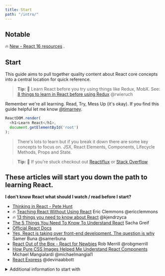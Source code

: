 ```yaml
---
title: Start
path: "/intro/"
---
```

## Notable
<div class="notable">
 🔥 <a href="https://reactfaq.site/react16">New - React 16 resources</a> .
</div>


## Start
This guide aims to pull together quality content about React core concepts into a central location for quick reference.

> **Tip:** 🤔 Learn React before you try using things like Redux, MobX.  See: [8 things to learn in React before using Redux](https://www.robinwieruch.de/learn-react-before-using-redux/) @rwieruch

Remember we're all learning.  Read, Try, Mess Up (it's okay).  If you find this guide helpful let me know [@timarney](https://twitter.com/timarney).


```javascript
ReactDOM.render(
  <h1>Learn React</h1>,
  document.getElementById('root')
);
```

>There's lots to learn but if you break it down there are some key concepts to focus on. JSX, React Elements, Components, Lifecycle Methods, Props and State.


> **Tip:** 🤔 If you're stuck checkout out [Reactiflux](https://www.reactiflux.com) or [Stack Overflow](http://stackoverflow.com/questions/tagged/reactjs)

## These articles will start you down the path to learning React.



**I don't know React what should I watch / read before I start?**
* [Thinking in React - Pete Hunt](https://facebook.github.io/react/docs/thinking-in-react.html)
* 🔥 [Teaching React Without Using React](https://medium.com/@ericclemmons/teaching-react-without-using-react-a4b87cfd4e87#.q8cyvryw1) Eric Clemmons @ericclemmons
* 🔥 [13 things you need to know about React](http://aimforsimplicity.com/post/13-things-you-need-to-know-about-react)  @kjendrzyca
* [The 5 Things You Need To Know To Understand React](https://medium.com/@sachagreif/the-5-things-you-need-to-know-to-understand-react-a1dbd5d114a3#.uii8of7um) Sacha Greif
* [Official React Docs](https://facebook.github.io/react/docs/hello-world.html)
* [Yes, React is taking over front-end development. The question is why](https://medium.freecodecamp.com/yes-react-is-taking-over-front-end-development-the-question-is-why-40837af8ab76) Samer Buna @samerbuna
* [React Out of the Box - React for Newbies](https://www.youtube.com/watch?v=100pKUE3OPI) Rob Merrill @robgmerrill
* [How Pure CSS Images Helped Me Understand React Components](https://medium.com/coding-artist/how-pure-css-images-helped-me-understand-react-components-3ad7b05051b0) Michael Mangialardi @michaelmangial1
* [React Express](http://www.react.express) @devinaabbott

<details>
 <summary>Additional information to start with</summary>

* [Pete Hunt: React: Rethinking best practices JSConf EU 2013](https://www.youtube.com/watch?v=x7cQ3mrcKaY)
* [React in 7 Minutes](https://egghead.io/lessons/react-react-in-7-minutes) this is a slightly dated but still really good starter
* [Complete Intro to React - React, Webpack, Babel, Redux, React Router, SSR](https://btholt.github.io/complete-intro-to-react/) Brian Holt(@holtbt) for Frontend Masters worshop
* [React "Aha" Moments](https://tylermcginnis.com/react-aha-moments) Tyler McGinnis @tylermcginnis33
* [All the terrible things I did the first time I wrote a complex React App ](https://youtu.be/Fk--XUEorvc?t=20666) Raquel @raquelxmoss
* [Introduction to React](https://mva.microsoft.com/en-US/training-courses/introduction-to-react-16635?l=4wrKgdJrC_206218965) Eric W. Greene / Microsoft Virtual Academy
* [A few things every new React developer should know part 1](https://medium.com/deepscan/a-few-things-every-new-react-developer-should-know-part-1-93940e11800a) @pieceoflena
</details>

